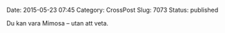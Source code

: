 Date: 2015-05-23 07:45
Category: CrossPost
Slug: 7073
Status: published

Du kan vara Mimosa – utan att veta.

